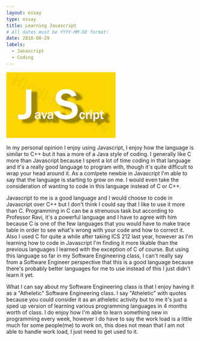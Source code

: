 ```yaml
---
layout: essay
type: essay
title: Learning Javascript
# All dates must be YYYY-MM-DD format!
date: 2018-08-29
labels:
  - Javascript
  - Coding
---
```


<div class="ui large rounded images">
  <img class="ui image" src="../images/JSpic1.png">
</div>

In my personal opinion I enjoy using Javascript, I enjoy how the language is similar to C++ but it has a more of a Java style of coding. I generally like C more than Javascript because I spent a lot of time coding in that language and it's a really good language to program with, though it's quite difficult to wrap your head around it. As a comlpete newbie in Javascript I'm able to say that the language is starting to grow on me. I would even take the consideration of wanting to code in this language instead of C or C++.

Javascript to me is a good language and I would choose to code in Javascript over C++ but I don't think I could say that I like to use it more than C. Programming in C can be a strenuous task but according to Professor Ravi, it's a powerful language and I have to agree with him because C is one of the few languages that you would have to make trace table in order to see what's wrong with your code and how to correct it. Also I used C for quite a while after taking ICS 212 last year, however as I'm learning how to code in Javascript I'm finding it more likable than the previous languages I learned with the exception of C of course.  But using this language so far in my Software Engineering class, I can't really say from a Software Engineer perspective that this is a good language because there's probably better languages for me to use instead of this I just didn't learn it yet.

What I can say about my Software Engineering class is that I enjoy having it as a "Atheletic" Software Engineering class. I say "Atheletic" with quotes because you could consider it as an atheletic activity but to me it's just a sped up version of learning various programming languages in 4 months worth of class. I do enjoy how I'm able to learn something new in programming every week, however I do have to say the work load is a little much for some people(me) to work on, this does not mean that I am not able to handle work load, I just need to get used to it.
